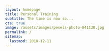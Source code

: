 ```yaml
---
layout: homepage
title: Personal Training
subtitle: The time is now so...
cta: true
image: /assets/images/pexels-photo-841130.jpg
permalink: /
sitemap:
  lastmod: 2018-12-11
---
```

